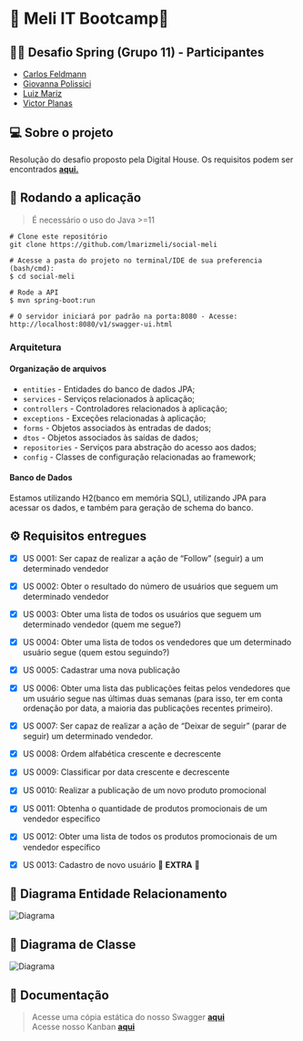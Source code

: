 # 🚀 Meli IT Bootcamp🚀 
## 👨‍💻  Desafio Spring (Grupo 11) - Participantes
- [Carlos Feldmann](https://github.com/CarlosFeldmann) 
- [Giovanna Polissici](https://github.com/Giovannapls) 
- [Luiz Mariz](https://github.com/lmarizmeli) 
- [Victor Planas](https://github.com/Victor-Planas)

## 💻 Sobre o projeto
Resolução do desafio proposto pela Digital House. Os requisitos podem ser encontrados [**aqui.**](https://docs.google.com/document/d/e/2PACX-1vRODnxUgWId0uaewPRRepfeLNXdi9iMKdE811dw_mwW_yK3k66vED2sam8ZNqB9PQ/pub)  

## :hammer: Rodando a aplicação
> É necessário o uso do Java >=11

 ```
 # Clone este repositório
 git clone https://github.com/lmarizmeli/social-meli

 # Acesse a pasta do projeto no terminal/IDE de sua preferencia (bash/cmd):
 $ cd social-meli

# Rode a API
$ mvn spring-boot:run

 # O servidor iniciará por padrão na porta:8080 - Acesse: http://localhost:8080/v1/swagger-ui.html
```

### Arquitetura

#### Organização de arquivos

* `entities` - Entidades do banco de dados JPA;
* `services` - Serviços relacionados à aplicação;
* `controllers` - Controladores relacionados à aplicação;
* `exceptions` - Exceções relacionadas à aplicação;
* `forms` - Objetos associados às entradas de dados;
* `dtos` - Objetos associados às saídas de dados;
* `repositories` - Serviços para abstração do acesso aos dados;
* `config` - Classes de configuração relacionadas ao framework;

#### Banco de Dados
Estamos utilizando H2(banco em memória SQL), utilizando JPA para acessar os dados, e também para geração de schema do banco.


## ⚙️ Requisitos entregues

- [x] US 0001: Ser capaz de realizar a ação de “Follow” (seguir) a um determinado vendedor
- [x] US 0002: Obter o resultado do número de usuários que seguem um determinado vendedor
- [x] US 0003: Obter uma lista de todos os usuários que seguem um determinado vendedor (quem me segue?)
- [x] US 0004:  Obter uma lista de todos os vendedores que um determinado usuário segue (quem estou seguindo?)
- [x] US 0005: Cadastrar uma nova publicação
- [x] US 0006: Obter uma lista das publicações feitas pelos vendedores que um usuário segue nas últimas duas semanas (para isso, ter em conta ordenação por data, a maioria das publicações recentes primeiro).
- [x] US 0007: Ser capaz de realizar a ação de “Deixar de seguir” (parar de seguir) um determinado vendedor.
- [x] US 0008: Ordem alfabética crescente e decrescente
- [x] US 0009: Classificar por data crescente e decrescente
- [x] US 0010:  Realizar a publicação de um novo produto promocional
- [x] US 0011: Obtenha o quantidade de produtos promocionais de um vendedor específico
- [x] US 0012: Obter uma lista de todos os produtos promocionais de um vendedor específico
- [x] US 0013: Cadastro de novo usuário 🔔 **EXTRA** 🔔


## 👥 Diagrama Entidade Relacionamento  
<img src="https://i.ibb.co/GVrPBx7/image.png" alt="Diagrama" border="0">  

## 👥 Diagrama de Classe
<img src="https://i.ibb.co/R31xXZg/Diagrama-De-Classe.png" alt="Diagrama" border="0">  

## 📃 Documentação
> Acesse uma cópia estática do nosso Swagger [**aqui**](https://lmarizmeli.github.io/social-meli/index.html)  
> Acesse nosso Kanban [**aqui**](https://github.com/lmarizmeli/social-meli/projects/1)
